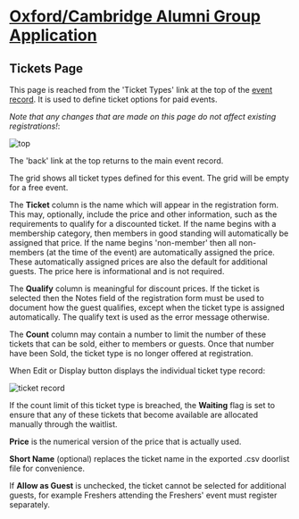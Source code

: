 # [Oxford/Cambridge Alumni Group Application](index.md)

## Tickets Page

This page is reached from the 'Ticket Types' link at the top of the [event record](event_record.md). It is used to define ticket options for paid events.

*Note that any changes that are made on this page do not affect existing registrations!*:

![top](images/tickets_page.png)

The 'back' link at the top returns to the main event record.

The grid shows all ticket types defined for this event. The grid will be empty for a free event.

The **Ticket** column is the name which will appear in the registration form. This may, optionally, include the price and other information, such as the requirements to qualify for a discounted ticket. If the name begins with a membership category, then members in good standing will automatically be assigned that price. If the name begins 'non-member' then all non-members (at the time of the event) are automatically assigned the price. These automatically assigned prices are also the default for additional guests. The price here is informational and is not required.

The **Qualify** column is meaningful for discount prices. If the ticket is selected then the Notes field of the registration form must be used to document how the guest qualifies, except when the ticket type is assigned automatically. The qualify text is used as the error message otherwise.

The **Count** column may contain a number to limit the number of these tickets that can be sold, either to members or guests. Once that number have been Sold, the ticket type is no longer offered at registration.

When Edit or Display button displays the individual ticket type record:

![ticket record](images/ticket_record.png)

If the count limit of this ticket type is breached, the **Waiting** flag is set to ensure
that any of these tickets that become available are allocated manually through the waitlist.

**Price** is the numerical version of the price that is actually used.

**Short Name** (optional) replaces the ticket name in the exported .csv doorlist file for convenience.

If **Allow as Guest** is unchecked, the ticket cannot be selected for additional guests, for example Freshers attending the Freshers' event must register separately.
